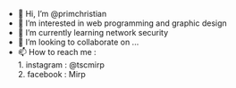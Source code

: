 - 👋 Hi, I’m @primchristian
- 👀 I’m interested in web programming and graphic design
- 🌱 I’m currently learning network security
- 💞️ I’m looking to collaborate on ...
- 📫 How to reach me : <br> 1. instagram : @tscmirp
<br> 2. facebook : Mirp


<!---
primchristian/primchristian is a ✨ special ✨ repository because its `README.md` (this file) appears on your GitHub profile.
You can click the Preview link to take a look at your changes.
--->
